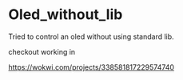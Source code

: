 # Oled_without_lib

Tried to control an oled without using standard lib.

checkout working in

https://wokwi.com/projects/338581817229574740
